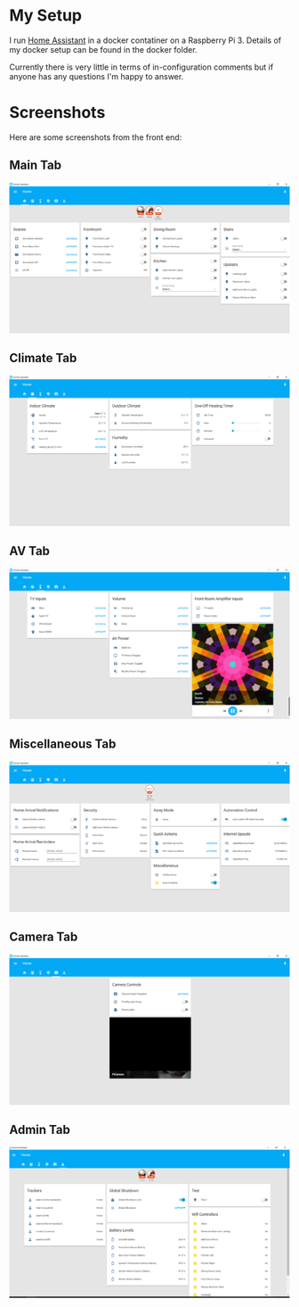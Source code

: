 # My Setup
I run [Home Assistant](http://homeassistant.io/) in a docker contatiner on a Raspberry Pi 3. Details of my docker setup can be found in the docker folder.

Currently there is very little in terms of in-configuration comments but if anyone has any questions I'm happy to answer.

# Screenshots
Here are some screenshots from the front end:

## Main Tab
![Main Tab](docs/main_tab.png)

## Climate Tab
![Climate Tab](https://github.com/Dullage/Home-AssistantConfig/raw/master/readme_images/2%20-%20Climate%20Tab.png)

## AV Tab
![AV Tab](https://github.com/Dullage/Home-AssistantConfig/raw/master/readme_images/3%20-%20AV%20Tab.png)

## Miscellaneous Tab
![Miscellaneous Tab](https://github.com/Dullage/Home-AssistantConfig/raw/master/readme_images/4%20-%20Miscellaneous%20Tab.png)

## Camera Tab
![Camera Tab](https://github.com/Dullage/Home-AssistantConfig/raw/master/readme_images/5%20-%20Camera%20Tab.png)

## Admin Tab
![Admin Tab](https://github.com/Dullage/Home-AssistantConfig/raw/master/readme_images/6%20-%20Admin%20Tab.png)
